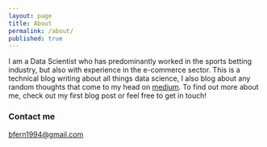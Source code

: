 ```yaml
---
layout: page
title: About
permalink: /about/
published: true
---
```


I am a Data Scientist who has predominantly worked in the sports betting industry, but also with experience in the e-commerce sector. This is a technical blog writing about all things data science, I also blog about any random thoughts that come to my head on [medium](https://bfern1994.medium.com). To find out more about me, check out my first blog post or feel free to get in touch!

### Contact me

[bfern1994@gmail.com](mailto:bfern1994@gmail.com)
